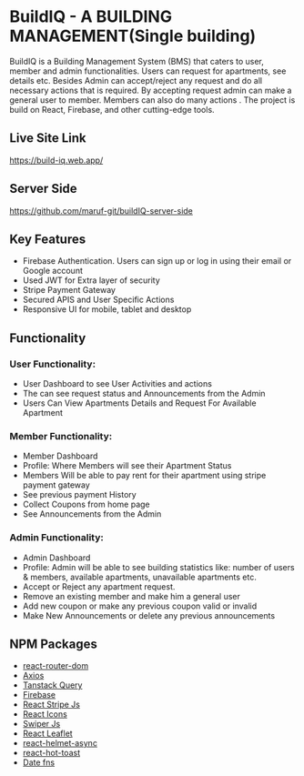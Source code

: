 
# BuildIQ - A BUILDING MANAGEMENT(Single building)
BuildIQ is a Building Management System (BMS) that caters to  user, member and admin functionalities. Users can request for apartments, see details etc. Besides Admin can accept/reject any request and do all necessary actions that is required. By accepting request admin can make a general user to member. Members can also do many actions . The project is build on React, Firebase, and other cutting-edge tools. 

## Live Site Link
https://build-iq.web.app/
## Server Side
https://github.com/maruf-git/buildIQ-server-side

## Key Features

<ul>
    <li>Firebase Authentication. Users can sign up or log in using their email or Google account</li>
    <li>Used JWT for Extra layer of security</li>
    <li>Stripe Payment Gateway</li>
    <li>Secured APIS and User Specific Actions</li>
    <li>Responsive UI for mobile, tablet and desktop</li>
</ul>

## Functionality
<div>
<h3>User Functionality:</h3>
<ul>
    <li>User Dashboard to see User Activities and actions</li>
    <li>The can see request status and Announcements from the Admin</li>
    <li>Users Can View Apartments Details and Request For Available Apartment</li>
</ul>
<h3>Member Functionality:</h3>
<ul>
    <li>Member Dashboard</li>
    <li>Profile: Where Members will see their Apartment Status</li>
    <li>Members Will be able to pay rent for their apartment using stripe payment gateway</li>
    <li>See previous payment History</li>
    <li>Collect Coupons from home page</li>
    <li>See Announcements from the Admin</li>
</ul>
<h3>Admin Functionality:</h3>
<ul>
    <li>Admin Dashboard</li>
    <li>Profile: Admin will be able to see building statistics like: number of users & members, available apartments, unavailable apartments etc.</li>
    <li>Accept or Reject any apartment request.</li>
    <li>Remove an existing member and make him a general user</li>
    <li>Add new coupon or make any previous coupon valid or invalid</li>
    <li>Make New Announcements or delete any previous announcements</li>
</ul>
</div>


## NPM Packages
<ul>
    <li>
        <a href="https://www.npmjs.com/package/react-router-dom" target="_blank">react-router-dom<a>
    </li>
    <li>
        <a href="https://www.npmjs.com/package/axios">Axios<a>
    </li>
    <li>
        <a href="https://www.npmjs.com/package/@tanstack/react-query">Tanstack Query<a>
    </li>
    <li>
        <a href="https://www.npmjs.com/package/firebase">Firebase<a>
    </li>
    <li>
        <a href="https://www.npmjs.com/package/@stripe/react-stripe-js">React Stripe Js<a>
    </li>
    <li>
        <a href="https://www.npmjs.com/package/react-icons">React Icons<a>
    </li>
    <li>
        <a href="https://www.npmjs.com/package/swiper">Swiper Js<a>
    </li>
    <li>
        <a href="https://www.npmjs.com/package/react-leaflet">React Leaflet<a>
    </li>
    <li>
        <a href="https://www.npmjs.com/package/react-helmet-async" target="_blank">react-helmet-async<a>
    </li>
    <li>
        <a href="https://www.npmjs.com/package/react-hot-toast" target="_blank">react-hot-toast<a>
    </li>
    <li>
        <a href="https://www.npmjs.com/package/date-fns" target="_blank">Date fns<a>
    </li>
   
</ul>